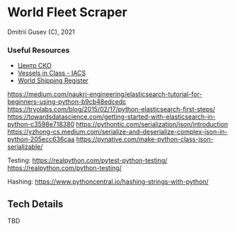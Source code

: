 # World Fleet Scraper
Dmitrii Gusev (C), 2021

### Useful Resources
  - [Центр СКО](https://www.c-sko.ru/)
  - [Vessels in Class - IACS](http://www.iacs.org.uk/ship-company-data/vessels-in-class/)
  - [World Shipping Register](https://world-ships.com/)


https://medium.com/naukri-engineering/elasticsearch-tutorial-for-beginners-using-python-b9cb48edcedc
https://tryolabs.com/blog/2015/02/17/python-elasticsearch-first-steps/
https://towardsdatascience.com/getting-started-with-elasticsearch-in-python-c3598e718380
https://pythontic.com/serialization/json/introduction
https://yzhong-cs.medium.com/serialize-and-deserialize-complex-json-in-python-205ecc636caa
https://pynative.com/make-python-class-json-serializable/

Testing:
https://realpython.com/pytest-python-testing/
https://realpython.com/python-testing/

Hashing:
https://www.pythoncentral.io/hashing-strings-with-python/

## Tech Details
TBD